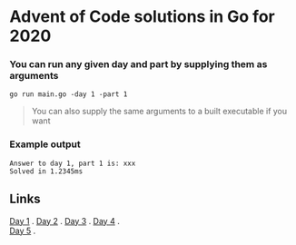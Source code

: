 # Advent of Code solutions in Go for 2020

### You can run any given day and part by supplying them as arguments
```
go run main.go -day 1 -part 1
```
> You can also supply the same arguments to a built executable if you want
### Example output
```
Answer to day 1, part 1 is: xxx
Solved in 1.2345ms
```

## Links
[Day 1](day/one/one.go) . 
[Day 2](day/two/two.go) . 
[Day 3](day/three/three.go) . 
[Day 4](day/four/four.go) .  
[Day 5](day/five/five.go) .  